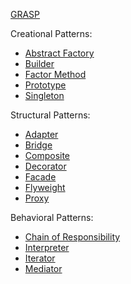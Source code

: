 [GRASP](grasp)

Creational Patterns:
- [Abstract Factory](abstract-factory/README.md)
- [Builder](builder/README.md)
- [Factor Method](factory-method/README.md)
- [Prototype](prototype/README.md)
- [Singleton](singleton/README.md)

Structural Patterns:
- [Adapter](adapter/README.md)
- [Bridge](bridge/README.md)
- [Composite](composite/README.md)
- [Decorator](decorator/README.md)
- [Facade](facade/README.md)
- [Flyweight](flyweight/README.md)
- [Proxy](proxy/README.md)

Behavioral Patterns: 
- [Chain of Responsibility](chain-of-responsibility/README.md)
- [Interpreter](interpreter/README.md)
- [Iterator](iterator/README.md)
- [Mediator](mediator/README.md)